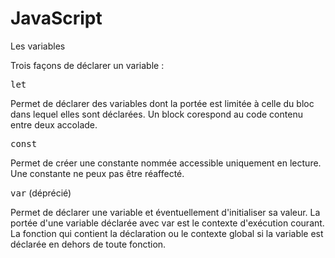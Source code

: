 # JavaScript
Les variables

Trois façons de déclarer un variable :

<kbd>let</kbd>

Permet de déclarer des variables dont la portée est limitée à celle du bloc dans lequel elles sont déclarées. Un block corespond au code contenu entre deux accolade.

<kbd>const</kbd>

Permet de créer une constante nommée accessible uniquement en lecture. Une constante ne peux pas être réaffecté.

<kbd>var</kbd> (déprécié)

Permet de déclarer une variable et éventuellement d'initialiser sa valeur.
La portée d'une variable déclarée avec var est le contexte d'exécution courant. La fonction qui contient la déclaration ou le contexte global si la variable est déclarée en dehors de toute fonction.